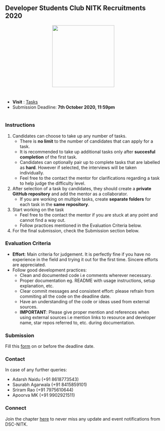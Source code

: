 ## Developer Students Club NITK Recruitments 2020

<p align="center"> 
	<img src='https://pbs.twimg.com/profile_images/1113306097912242176/WqWKUUtt.png' width=200> 
</p>

#
* **Visit** : [Tasks]()
* Submission Deadline: **7th October 2020, 11:59pm**
#

### Instructions
1. Candidates can choose to take up any number of tasks.
	* There is **no limit** to the number of candidates that can apply for a task.
	* It is recommended to take up additional tasks only after **succesful completion** of the first task.  
 	* Candidates can optionally pair up to complete tasks that are labelled as **hard**. However if selected, the interviews will be taken individually.  
	* Feel free to the contact the mentor for clarifications regarding a task to help judge the difficulty level.      
3. After selection of a task by candidates, they should create a **private GitHub repository** and add the mentor as a collaborator.
	* If you are working on multiple tasks, create **separate folders** for each task in the **same repository**. 
4. Start working on the task
	* Feel free to the contact the mentor if you are stuck at any point and cannot find a way out.
	* Follow practices mentioned in the Evaluation Criteria below. 
5. For the final submission, check the Submission section below.

### Evaluation Criteria
* **Effort**: Main criteria for judgement. It is perfectly fine if you have no experience in the field and trying it out for the first time. Sincere efforts are appreciated.
* Follow good development practices:
	* Clean and documented code i.e comments wherever necessary.
	* Proper documentation eg. README with usage instructions, setup explanation, etc. 
	* Clear commit messages and consistent effort: please refrain from commiting all the code on the deadline date.
	* Have an understanding of the code or ideas used from external sources.
	* **IMPORTANT**: Please give proper mention and references when using external sources i.e mention links to resource and developer name, star repos referred to, etc. during documentation.

### Submission
Fill this [form]() on or before the deadline date.

### Contact
In case of any further queries: 
* Adarsh Naidu (+91 8618773543)
* Saurabh Agarwala (+91 8415859101)
* Sriram Rao (+91 7975610644)
* Apoorva MK (+91 9902921511) 


### Connect
Join the chapter [here](https://dsc.community.dev/national-institute-of-technology-karnataka/) to never miss any update and event notifications from DSC-NITK.
